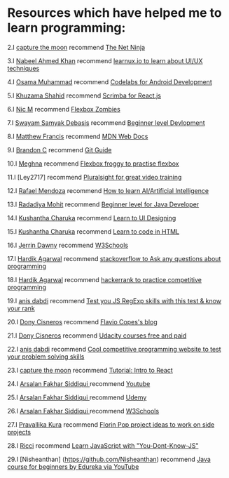 # Resources which have helped me to learn programming:

<!---Follow the following format to maintain uniformity:

 1.I [Abhushan Adhikari Joshi](https://github.com/abhu-A-J) recommend [FreeCodeCamp](https://www.freecodecamp.org/)

--->

 2.I [capture the moon](https://github.com/capturethemoon) recommend [The Net Ninja](https://www.youtube.com/channel/UCW5YeuERMmlnqo4oq8vwUpg)

3.I [Nabeel Ahmed Khan](https://github.com/n4beel) recommend [learnux.io to learn about UI/UX techniques](https://learnux.io)

4.I [Osama Muhammad](https://github.com/osamamuhammad) recommend [Codelabs for Android Development](https://codelabs.developers.google.com)

5.I [Khuzama Shahid](https://github.com/khuzama98) recommend [Scrimba for React.js](https://scrimba.com/g/glearnreact)

6.I [Nic M](https://github.com/nicm42) recommend [Flexbox Zombies](https://mastery.games/p/flexbox-zombies)

7.I [Swayam Samyak Debasis](https://github.com/nicm42) recommend [Beginner level Devlopment](https://www.w3schools.com/)

8.I [Matthew Francis](https://github.com/mafro28) recommend [MDN Web Docs](https://developer.mozilla.org/en-US/docs/Web)

9.I [Brandon C](https://github.com/Bculp) recommend [Git Guide](http://rogerdudler.github.io/git-guide/)

10.I [Meghna](https://github.com/meghnareddy1999) recommend [Flexbox froggy to practise flexbox](https://flexboxfroggy.com/)

11.I [Ley2717] recommend [Pluralsight for great video training ](https://app.pluralsight.com/)

12.I [Rafael Mendoza](https://github.com/rcode321) recommend [How to learn AI/Artificial Intelligence](https://www.edx.org/professional-certificate/microsoft-artificial-intelligence)


13.I [Radadiya Mohit](https://github.com/RaDaDiYaMoHiT) recommend [Beginner level for Java Developer](https://www.javatpoint.com/java-tutorial/)

14.I [Kushantha Charuka](https://github.com/Kushiya) recommend [Learn to UI Designing](https://learnui.design/)

15.I [Kushantha Charuka](https://github.com/Kushiya) recommend [Learn to code in HTML](https://www.codecademy.com/learn/learn-html)

16.I [Jerrin Dawny](https://github.com/Jdon707) recommend [W3Schools](https://www.w3schools.com/)

17.I [Hardik Agarwal](https://github.com/Hardikag17) recommend [stackoverflow to Ask any questions about programming](https://stackoverflow.com/)

18.I [Hardik Agarwal](https://github.com/Hardikag17) recommend [hackerrank to practice competitive programming](https://www.hackerrank.com)

19.I [anis dabdi](https://github.com/ansdb) recommend [Test you JS RegExp skills with this test & know your rank](play.inginf.units.it)


20.I [Dony Cisneros](https://github.com/donycisneros) recommend [Flavio Copes's blog](https://flaviocopes.com/)

21.I [Dony Cisneros](https://github.com/donycisneros) recommend [Udacity courses free and paid](https://www.udacity.com/courses/all)

22.I [anis dabdi](https://github.com/ansdb) recommend [Cool competitive programming website to test your problem solving skills](https://www.codewars.com)

 23.I [capture the moon](https://github.com/capturethemoon) recommend [Tutorial: Intro to React](https://reactjs.org/tutorial/tutorial.html)

24.I [Arsalan Fakhar Siddiqui ](https://github.com/arsalanfakhar) recommend [Youtube](https://www.youtube.com/watch?v=IsLyduxZ9sc&list=PLX9Zi6XTqOKQ7TdRz0QynGIKuMV9Q2H8E)

25.I [Arsalan Fakhar Siddiqui ](https://github.com/arsalanfakhar) recommend [Udemy](https://www.udemy.com/course/android-architecture-componentsmvvm-with-dagger-retrofit/)

26.I [Arsalan Fakhar Siddiqui ](https://github.com/arsalanfakhar) recommend [W3Schools](https://www.w3schools.com/sql/)

27.I [Pravallika Kura](https://github.com/PravallikaKura) recommend [Florin Pop project ideas to work on side projects](https://github.com/florinpop17/app-ideas)


28.I [Ricci](https://github.com/riccikl) recommend [Learn JavaScript with "You-Dont-Know-JS"](https://github.com/getify/You-Dont-Know-JS)

29.I [Nisheanthan] (https://github.com/Nisheanthan) recommend [Java course for beginners by Edureka via YouTube](https://www.youtube.com/watch?v=hBh_CC5y8-s)

